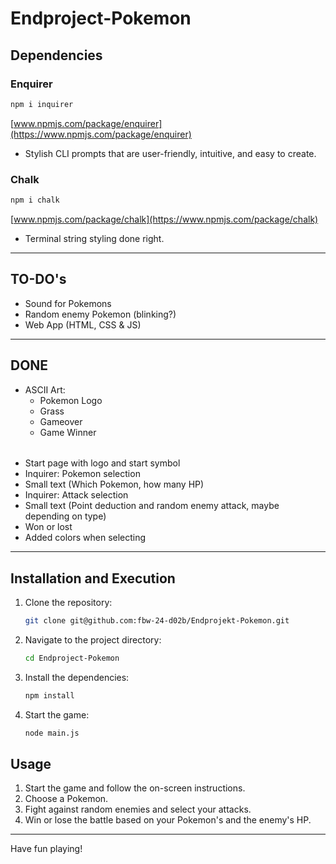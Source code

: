# Endproject-Pokemon

## Dependencies

### Enquirer
```bash
npm i inquirer
```
[www.npmjs.com/package/enquirer](https://www.npmjs.com/package/enquirer)
  - Stylish CLI prompts that are user-friendly, intuitive, and easy to create.

### Chalk
```bash
npm i chalk
```
[www.npmjs.com/package/chalk](https://www.npmjs.com/package/chalk)
  - Terminal string styling done right.


---

## TO-DO's

  - Sound for Pokemons
  - Random enemy Pokemon (blinking?)
  - Web App (HTML, CSS & JS)

---

## DONE

- ASCII Art:
  - Pokemon Logo
  - Grass
  - Gameover
  - Game Winner

######

  - Start page with logo and start symbol
  - Inquirer: Pokemon selection
  - Small text (Which Pokemon, how many HP)
  - Inquirer: Attack selection
  - Small text (Point deduction and random enemy attack, maybe depending on type)
  - Won or lost
  - Added colors when selecting

---

## Installation and Execution

1. Clone the repository:
   ```bash
   git clone git@github.com:fbw-24-d02b/Endprojekt-Pokemon.git
   ```
2. Navigate to the project directory:
   ```bash
   cd Endproject-Pokemon
   ```
3. Install the dependencies:
   ```bash
   npm install
   ```
4. Start the game:
   ```bash
   node main.js
   ```

## Usage

1. Start the game and follow the on-screen instructions.
2. Choose a Pokemon.
3. Fight against random enemies and select your attacks.
4. Win or lose the battle based on your Pokemon's and the enemy's HP.

---

Have fun playing!
